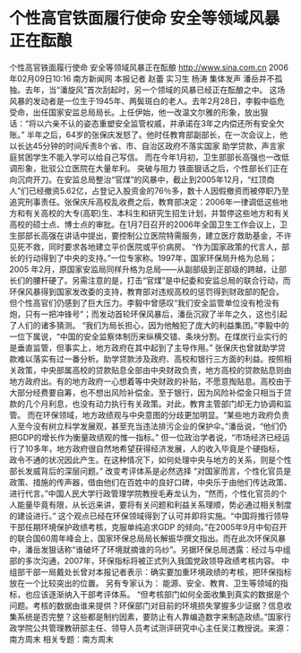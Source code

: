 # 个性高官铁面履行使命 安全等领域风暴正在酝酿

个性高官铁面履行使命 安全等领域风暴正在酝酿
http://www.sina.com.cn 2006年02月09日10:16 南方新闻网
   本报记者 赵蕾  实习生 杨涛
集体发声
潘岳并不孤独。去年，当“潘旋风”首次刮起时，另一个领域的风暴已经正在酝酿之中。
这场风暴的发动者是一位生于1945年、两鬓斑白的老人。去年2月28日，李毅中临危受命，出任国家安监总局局长。上任伊始，他一改温文尔雅的形象，放出狠话：“将以六亲不认的姿态重塑安全监管权威，并承诺在3年之内偿还所有安全欠账。”
半年之后，64岁的张保庆发怒了。他时任教育部副部长，在一次会议上，他以长达45分钟的时间斥责8个省、市、自治区政府不落实国家
助学贷款，声言家庭贫困学生不能入学可以给自己写信。
而在今年1月初，卫生部部长高强也一改低调形象，批驳公立医院在大量牟利。
突破与阻力
铁面狠话之后，个性部长们正在向沉疴开刀。在安监总局整治“官煤”的风暴中，截止到2005年12月，“红顶商人”们已经撤资5.62亿，占登记入股资金的76％多，数十人因假撤资而被停职乃至追究刑事责任。张保庆斥高校乱收费之后，教育部决定：2006年一律调低这些地方和有关高校的大专(高职)生、本科生和研究生招生计划，并暂停这些地方和有关高校的硕士点、博士点的审批。在1月7日召开的2006年全国卫生工作会议上，卫生部部长高强在讲话中提出，要控制公立医院特需服务，建立医疗救助基金，不许见死不救，同时要求各地建立平价医院或平价病房。
“作为国家政策的代言人，部长的行动得到了中央的支持。”一位专家称。1997年，国家环保局升格为总局；2005 年2月，原国家安监局同样升格为总局——从副部级到正部级的跨越，让部长们的腰杆硬了。另需注意的是，打击“官煤”是中纪委和安监总局的联合行动，而环保风暴得到国家发改委的支持，教育部对违规高校的惩罚得到财政部的配合。
但个性高官们仍感到了巨大压力。李毅中曾感叹“我们安全监管单位没有枪没有炮，只有一把冲锋号”；而发动首轮环保风暴后，潘岳沉寂了半年之久，这也引起了人们的诸多猜测。
“我们为局长担心，因为他触犯了庞大的利益集团。”李毅中的一位下属说，“中国的安全监察体制历来纵横交错、条块分割。在煤炭行业实行的是垂直监管，但事实上，地方政府在其中起到了主导作用。”
张保庆也曾就助学贷款难以落实有过一番分析。助学贷款涉及政府、高校和银行三方面的利益。按照相关政策，中央部属高校的贷款贴息全部由中央财政负责，地方高校的贷款贴息则由地方政府出。有的地方政府一心想着等中央财政的补贴，不愿意掏贴息。高校由于大部分经费要自筹，也不想出风险补偿金。至于银行，因为风险补偿金只相当于贷款的几个月利息，也没有动力执行有关政策。对此，教育主管部门却无力协调和监管。
而在环保领域，地方政绩观与中央意图的分歧更加明显。“某些地方政府负责人至今没有树立科学发展观，甚至充当违法排污企业的保护伞。”潘岳说，“他们仍把GDP的增长作为衡量政绩观的惟一指标。”
但一位政治学者说，“市场经济已经运行了10多年，地方政府很自然地希望获得经济发展，人的收入毕竟是个硬指标，政令不通的状况因此产生。在这种情况下，如何处理中央与地方的关系，则是个性部长发威背后的深层问题。”
改变考评体系是必然选择
“对国家而言，个性化官员是政策、措施的传声器，借由他们在百姓中的良好口碑，中央乐于由他们传达政策、进行代言。”中国人民大学行政管理学院教授毛寿龙认为，“然而，个性化官员的个人能量毕竟有限，从长远来讲，要将有关问题和利益关系理顺，势必通过相关制度的建设进行。”
这个观点已经在环保领域得到了认可并即将实施。“中国将推行领导干部任期环境保护政绩考核，克服单纯追求GDP 的倾向。”在2005年9月中旬召开的联合国60周年峰会上，国家环保总局局长解振华撰文指出。而在此次环保风暴中，潘岳发狠话称“谁破坏了环境就摘谁的乌纱”。另据环保总局透露：经过与中组部的多次沟通，2007年，环保指标将被正式列入我国党政领导政绩考核内容。
中组部干部一局戴处长曾对本报记者表示：确实要加重环境政绩的考核，把环保指标放在一个比较突出的位置。
另有专家认为：
能源、安全、教育、卫生等领域的指标，也应该逐渐纳入干部考评体系。
“但考核部门如何全面收集到真实的数据是个问题。考核的数据由谁来提供？环保部门对目前的环境损失掌握多少证据？信息收集系统是否完整？这些都是制约因素，要防止有人靠编造数字来制造政绩。”国家行政学院公共管理教研部主任、领导人员考试测评研究中心主任吴江教授说。来源：
南方周末
相关专题：南方周末 

